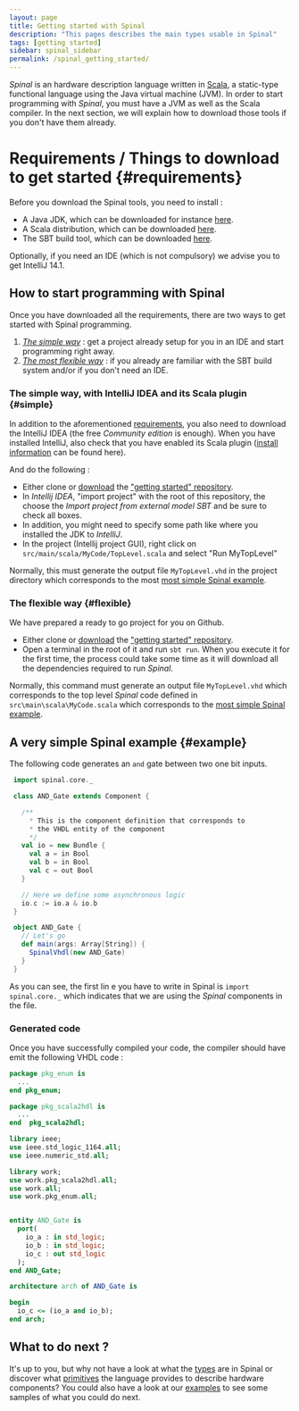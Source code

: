 ```yaml
---
layout: page
title: Getting started with Spinal
description: "This pages describes the main types usable in Spinal"
tags: [getting started]
sidebar: spinal_sidebar
permalink: /spinal_getting_started/
---
```


*Spinal* is an hardware description language written in [Scala](http://scala-lang.org/), a static-type functional language using the Java virtual machine (JVM). In order to start programming with *Spinal*, you must have a JVM as well as the Scala compiler. In the next section, we will explain how to download those tools if you don't have them already.

# Requirements / Things to download to get started {#requirements}
Before you download the Spinal tools, you need to install :

- A Java JDK, which can be downloaded for instance [here](http://www.oracle.com/technetwork/java/javase/downloads/jdk8-downloads-2133151.html).
- A Scala distribution, which can be downloaded [here](http://scala-lang.org/download/).
- The SBT build tool, which can be downloaded [here](http://www.scala-sbt.org/download.html).

Optionally, if you need an IDE (which is not compulsory) we advise you to get IntelliJ 14.1.

## How to start programming with Spinal
Once you have downloaded all the requirements, there are two ways to get started with Spinal programming.

1. [*The simple way*](#simple) : get a project already setup for you in an IDE and start programming right away.
1. [*The most flexible way*](#flexible) : if you already are familiar with the SBT build system and/or if you don't need an IDE.

### The simple way, with IntelliJ IDEA and its Scala plugin {#simple}
In addition to the aforementioned [requirements](#requirements), you also need to download the IntelliJ IDEA (the free *Community edition* is enough). When you have installed IntelliJ, also check that you have enabled its Scala plugin ([install information](https://www.jetbrains.com/help/idea/2016.1/enabling-and-disabling-plugins.html?origin=old_help) can be found here).

And do the following :

- Either clone or [download](https://github.com/SpinalHDL/SpinalBaseProject/archive/master.zip) the ["getting started" repository](https://github.com/SpinalHDL/SpinalBaseProject.git).
- In *Intellij IDEA*, "import project" with the root of this repository, the choose the *Import project from external model SBT* and be sure to check all boxes.
- In addition, you might need to specify some path like where you installed the JDK to *IntelliJ*.
- In the project (Intellij project GUI), right click on `src/main/scala/MyCode/TopLevel.scala` and select "Run MyTopLevel"

Normally, this must generate the output file `MyTopLevel.vhd` in the project directory which corresponds to the most [most simple Spinal example](#example).

### The flexible way {#flexible}
We have prepared a ready to go project for you on Github.

- Either clone or [download](https://github.com/SpinalHDL/SpinalBaseProject/archive/master.zip) the ["getting started" repository](https://github.com/SpinalHDL/SpinalBaseProject.git).
- Open a terminal in the root of it and run `sbt run`. When you execute it for the first time, the process could take some time as it will download all the dependencies required to run *Spinal*.

Normally, this command must generate an output file `MyTopLevel.vhd` which corresponds to the top level *Spinal* code defined in `src\main\scala\MyCode.scala` which corresponds to the [most simple Spinal example](#example).

## A very simple Spinal example {#example}
The following code generates an `and` gate between two one bit inputs.

```scala
 import spinal.core._

 class AND_Gate extends Component {

   /**
     * This is the component definition that corresponds to
     * the VHDL entity of the component
     */
   val io = new Bundle {
     val a = in Bool
     val b = in Bool
     val c = out Bool
   }

   // Here we define some asynchronous logic
   io.c := io.a & io.b
 }

 object AND_Gate {
   // Let's go
   def main(args: Array[String]) {
     SpinalVhdl(new AND_Gate)
   }
 }
```

As you can see, the first lin e you have to write in Spinal is `import spinal.core._` which indicates that we are using the *Spinal* components in the file.

### Generated code
Once you have successfully compiled your code, the compiler should have emit the following VHDL code :

```vhdl
package pkg_enum is
  ...
end pkg_enum;

package pkg_scala2hdl is
  ...
end  pkg_scala2hdl;

library ieee;
use ieee.std_logic_1164.all;
use ieee.numeric_std.all;

library work;
use work.pkg_scala2hdl.all;
use work.all;
use work.pkg_enum.all;


entity AND_Gate is
  port(
    io_a : in std_logic;
    io_b : in std_logic;
    io_c : out std_logic 
  );
end AND_Gate;

architecture arch of AND_Gate is

begin
  io_c <= (io_a and io_b);
end arch;
```

## What to do next ?
It's up to you, but why not have a look at what the [types](types/) are in Spinal or discover what [primitives]() the language provides to describe hardware components? You could also have a look at our [examples](examples/) to see some samples of what you could do next.
